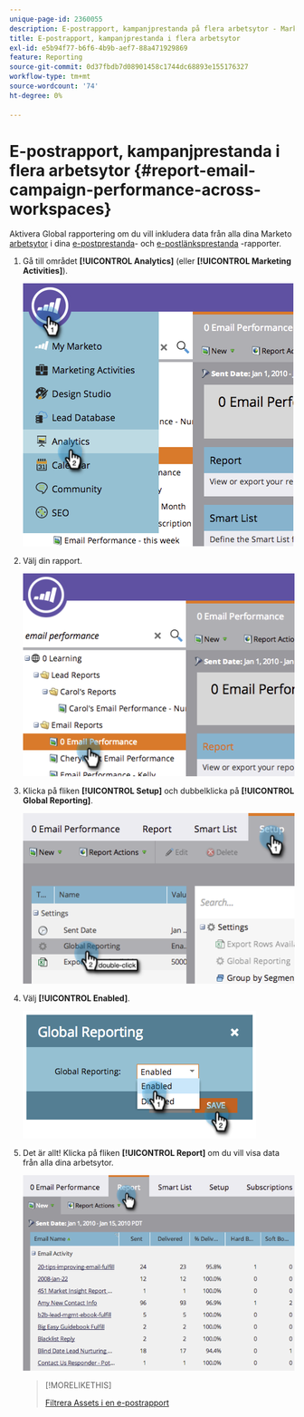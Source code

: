 ```yaml
---
unique-page-id: 2360055
description: E-postrapport, kampanjprestanda på flera arbetsytor - Marketo Docs - produktdokumentation
title: E-postrapport, kampanjprestanda i flera arbetsytor
exl-id: e5b94f77-b6f6-4b9b-aef7-88a471929869
feature: Reporting
source-git-commit: 0d37fbdb7d08901458c1744dc68893e155176327
workflow-type: tm+mt
source-wordcount: '74'
ht-degree: 0%

---
```


# E-postrapport, kampanjprestanda i flera arbetsytor {#report-email-campaign-performance-across-workspaces}

Aktivera Global rapportering om du vill inkludera data från alla dina Marketo [arbetsytor](/help/marketo/product-docs/administration/workspaces-and-person-partitions/create-a-new-workspace.md) i dina [e-postprestanda](/help/marketo/product-docs/email-marketing/email-programs/email-program-data/email-performance-report.md)- och [e-postlänksprestanda](/help/marketo/product-docs/email-marketing/email-programs/email-program-data/email-link-performance-report.md) -rapporter.

1. Gå till området **[!UICONTROL Analytics]** (eller **[!UICONTROL Marketing Activities]**).

   ![](assets/image2014-9-16-16-3a4-3a46.png)

1. Välj din rapport.

   ![](assets/image2014-9-16-16-3a4-3a51.png)

1. Klicka på fliken **[!UICONTROL Setup]** och dubbelklicka på **[!UICONTROL Global Reporting]**.

   ![](assets/image2014-9-16-16-3a4-3a58.png)

1. Välj **[!UICONTROL Enabled]**.

   ![](assets/image2014-9-16-16-3a5-3a4.png)

1. Det är allt! Klicka på fliken **[!UICONTROL Report]** om du vill visa data från alla dina arbetsytor.

   ![](assets/image2014-9-16-16-3a5-3a8.png)

   >[!MORELIKETHIS]
   >
   >[Filtrera Assets i en e-postrapport](/help/marketo/product-docs/reporting/basic-reporting/report-activity/filter-assets-in-an-email-report.md)
